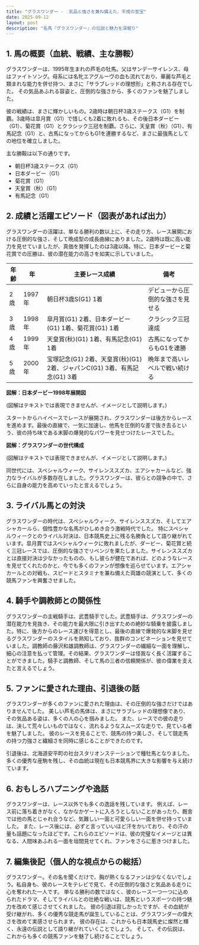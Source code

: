 ```yaml
---
title: "グラスワンダー -  気品と強さを兼ね備えた、平成の至宝"
date: 2025-09-12
layout: post
description: "名馬『グラスワンダー』の伝説と魅力を深堀り"
---
```


## 1. 馬の概要（血統、戦績、主な勝鞍）

グラスワンダーは、1995年生まれの芦毛の牡馬。父はサンデーサイレンス、母はファイトソング。母系には名牝エアグルーヴの血も流れており、華麗な芦毛と類まれな能力を併せ持つ、まさに「サラブレッドの理想形」と称される存在でした。  その気品あふれる容姿と、圧倒的な強さから、多くのファンを魅了しました。

彼の戦績は、まさに輝かしいもの。2歳時は朝日杯3歳ステークス（G1）を制覇。3歳時は皐月賞（G1）で惜しくも2着に敗れるも、その後日本ダービー（G1）、菊花賞（G1）とクラシック三冠を制覇。さらに、天皇賞（秋）（G1）、有馬記念（G1）と、古馬になってからもG1を連勝するなど、まさに最強馬としての地位を確立しました。

主な勝鞍は以下の通りです。

* 朝日杯3歳ステークス（G1）
* 日本ダービー（G1）
* 菊花賞（G1）
* 天皇賞（秋）（G1）
* 有馬記念（G1）


## 2. 成績と活躍エピソード（図表があれば出力）

グラスワンダーの活躍は、単なる勝利の数以上に、その走り方、レース展開における圧倒的な強さ、そして晩成型の成長曲線にありました。2歳時は既に高い能力を見せていましたが、真価を発揮したのは3歳以降。特に、日本ダービーと菊花賞での圧勝は、彼の潜在能力の高さを如実に示していました。

| 年齢 | 年 | 主要レース成績 | 備考 |
|---|---|---|---|
| 2歳 | 1997年 | 朝日杯3歳S(G1) 1着 |  デビューから圧倒的な強さを見せる |
| 3歳 | 1998年 | 皐月賞(G1) 2着、日本ダービー(G1) 1着、菊花賞(G1) 1着 | クラシック三冠達成 |
| 4歳 | 1999年 | 天皇賞(秋)(G1) 1着、有馬記念(G1) 1着 | 古馬になってからもG1を連勝 |
| 5歳 | 2000年 | 宝塚記念(G1) 2着、天皇賞(秋)(G1) 2着、ジャパンC(G1) 3着、有馬記念(G1) 3着 |  晩年まで高いレベルで戦い続ける |


**図解：日本ダービー1998年展開図**

(図解はテキストでは表現できませんが、イメージとして説明します。)

スタートからハイペースでレースが展開され、グラスワンダーは後方からレースを進めます。最後の直線で、一気に加速し、他馬を圧倒的な差で抜き去るという、彼の持ち味である末脚の爆発的なパワーを見せつけたレースでした。


**図解：グラスワンダーの世代構成**

(図解はテキストでは表現できませんが、イメージとして説明します。)

同世代には、スペシャルウィーク、サイレンススズカ、エアシャカールなど、強力なライバルが多数存在しました。グラスワンダーは、彼らとの競争の中で、さらに自身の能力を高めていったと言えるでしょう。


## 3. ライバル馬との対決

グラスワンダーの時代は、スペシャルウィーク、サイレンススズカ、そしてエアシャカールら、個性豊かな名馬がひしめき合う激戦時代でした。  特にスペシャルウィークとのライバル対決は、日本競馬史上に残る名勝負として語り継がれています。皐月賞ではスペシャルウィークに敗れましたが、ダービー、菊花賞と続く三冠レースでは、圧倒的な強さでリベンジを果たしました。サイレンススズカとは直接対決は少なかったものの、もし彼らが健在であれば、どのようなレースを見せてくれたのかと、今でも多くのファンが想像を巡らせています。エアシャカールとの対戦も、スピードとスタミナを兼ね備えた両雄の競演として、多くの競馬ファンを興奮させました。


## 4. 騎手や調教師との関係性

グラスワンダーの主戦騎手は、武豊騎手でした。武豊騎手は、グラスワンダーの潜在能力を見抜き、その能力を最大限に引き出すための絶妙な騎乗を披露しました。特に、後方からのレース運びを得意とし、最後の直線で爆発的な末脚を見せるグラスワンダーのスタイルを熟知しており、抜群のコンビネーションを見せていました。調教師の藤沢和雄調教師は、グラスワンダーの繊細な一面を理解し、細心の注意を払って管理。その結果、グラスワンダーは怪我なく長く活躍することができました。騎手と調教師、そして馬の三者の信頼関係が、彼の偉業を支えたと言えるでしょう。


## 5. ファンに愛された理由、引退後の話

グラスワンダーが多くのファンに愛された理由は、その圧倒的な強さだけではありませんでした。  美しい芦毛の馬体は、まさにサラブレッドの理想像であり、その気品ある姿は、多くの人の心を掴みました。  また、レースでの彼の走りは、決して荒々しいものではなく、流れるようなスムーズな走りで、見ている者を魅了しました。  彼のレースを見ることで、競馬の持つ美しさ、そして競走馬の持つ力強さと繊細さを同時に感じることができたのです。

引退後は、北海道安平町の社台スタリオンステーションで種牡馬となりました。多くの優秀な産駒を残し、その血統は現在も日本競馬界に大きな影響を与え続けています。


## 6. おもしろハプニングや逸話

グラスワンダーは、レース以外でも多くの逸話を残しています。  例えば、レース前に落ち着きがなく、なかなかゲートに入ろうとしないことがあったり、厩舎では他の馬とじゃれ合うなど、気難しい一面と可愛らしい一面を併せ持っていました。  また、レース後には、必ずと言っていいほど汗をかいており、その汗の量も話題になったほどです。これらのエピソードは、彼の完璧なイメージとは異なる、人間味あふれる一面を垣間見せてくれ、ファンをさらに惹きつけました。


## 7. 編集後記（個人的な視点からの総括）

グラスワンダー。その名を聞くだけで、胸が熱くなるファンは少なくないでしょう。私自身も、彼のレースをテレビで見て、その圧倒的な強さと気品ある走りに心を奪われた一人です。  単なる勝利の数ではなく、彼のレース一つ一つに込められたドラマ、そしてライバルとの壮絶な戦いは、競馬というスポーツの持つ魅力を改めて感じさせてくれました。  彼の引退は寂しかったですが、その血統が受け継がれ、多くの優秀な競走馬が誕生していることは、グラスワンダーの偉大さを改めて実感させられます。  彼の存在は、これからも日本競馬史に燦然と輝く、永遠の伝説として語り継がれていくことでしょう。  そして、その伝説は、これからも多くの競馬ファンを魅了し続けることでしょう。
